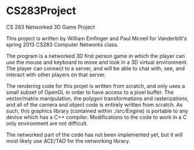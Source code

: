 CS283Project
============

CS 283 Networked 3D Game Project

This project is written by William Emfinger and Paul Mcneil for Vanderbilt's 
spring 2013 CS283 Computer Networks class.

The program is a networked 3D first person game in which the player can use the 
mouse and keyboard to move and look in a 3D virtual environment.  The player can
connect to a server, and will be able to chat with, see, and interact with other
players on that server.  

The rendering code for this projet is written from scratch, and only uses a small
subset of OpenGL in order to have access to a pixel buffer.  The vector/matrix 
manipulation, the polygon transformations and rasterizations, and all of the 
camera and object code is entirely written from scratch.  As such, this graphics
library (contained within ./src/Engine) is portable to any device which has a C++ 
compiler.  Modifications to the code to work in a C only environment are not difficult.

The networked part of the code has not been implemented yet, but it will most likely
use ACE/TAO for the networking library.  